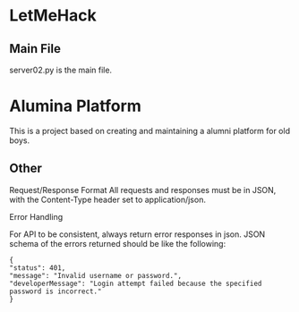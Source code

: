 # LetMeHack


## Main File

server02.py is the main file. 

# Alumina Platform
This is a project based on creating and maintaining a alumni platform for old boys.



## Other

Request/Response Format
All requests and responses must be in JSON, with the Content-Type header set to application/json.

Error Handling

For API to be consistent, always return error responses in json. JSON schema of the errors returned should be like the following:
```
{
"status": 401,
"message": "Invalid username or password.",
"developerMessage": "Login attempt failed because the specified password is incorrect."
}
```
